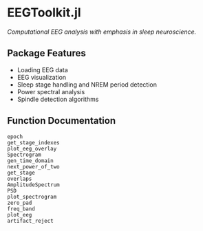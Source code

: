 # EEGToolkit.jl

*Computational EEG analysis with emphasis in sleep neuroscience.*

## Package Features
- Loading EEG data
- EEG visualization
- Sleep stage handling and NREM period detection
- Power spectral analysis
- Spindle detection algorithms
## Function Documentation
```@docs
epoch
get_stage_indexes 
plot_eeg_overlay 
Spectrogram
gen_time_domain
next_power_of_two 
get_stage 
overlaps 
AmplitudeSpectrum
PSD
plot_spectrogram
zero_pad 
freq_band 
plot_eeg 
artifact_reject
```
